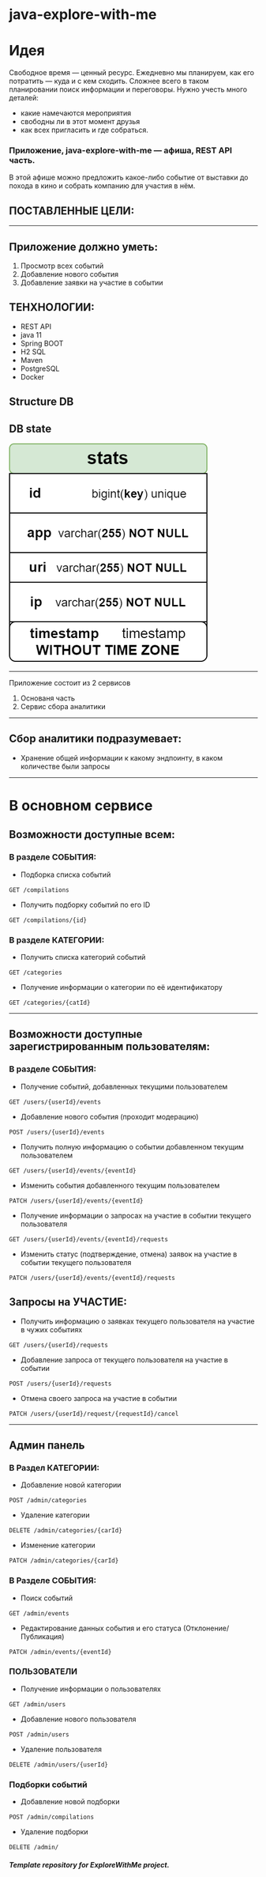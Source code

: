 # java-explore-with-me

# Идея

Свободное время — ценный ресурс. Ежедневно мы планируем, как его потратить — куда и с кем сходить.
Сложнее всего в таком планировании поиск информации и переговоры. Нужно учесть много деталей:

* какие намечаются мероприятия
* свободны ли в этот момент друзья
* как всех пригласить и где собраться.

### Приложение, java-explore-with-me — афиша, REST API часть.

В этой афише можно предложить какое-либо событие от выставки до похода в кино и собрать компанию для участия в нём.

## ПОСТАВЛЕННЫЕ ЦЕЛИ:
---
Приложение должно уметь:
---

1. Просмотр всех событий
2. Добавление нового события
3. Добавление заявки на участие в событии

## ТЕНХНОЛОГИИ:

- REST API
- java 11
- Spring BOOT
- H2 SQL
- Maven
- PostgreSQL
- Docker

## Structure DB

## DB state

<img src="./State_db.png">


---
Приложение состоит из 2 сервисов

1. Основаня часть
2. Сервис сбора аналитики

---

## Сбор аналитики подразумевает:

- Хранение общей информации к какому эндпоинту, в каком количестве были запросы

---

# В основном сервисе

## Возможности доступные всем:

### В разделе СОБЫТИЯ:

- Подборка списка событий

````
GET /compilations
````

- Получить подборку событий по его ID

````
GET /compilations/{id}
````

###

### В разделе КАТЕГОРИИ:

- Получить списка категорий событий

~~~
GET /categories
~~~

- Получение информации о категории по её идентификатору

~~~
GET /categories/{catId}
~~~

---

## Возможности доступные зарегистрированным пользователям:

###

### В разделе СОБЫТИЯ:

- Получение событий, добавленных текущими пользователем

~~~
GET /users/{userId}/events
~~~

- Добавление нового события (проходит модерацию)

~~~
POST /users/{userId}/events
~~~

- Получить полную информацию о событии добавленном текущим пользователем

~~~
GET /users/{userId}/events/{eventId}
~~~

- Изменить события добавленного текущим пользователем

~~~
PATCH /users/{userId}/events/{eventId}
~~~

- Получение информации о запросах на участие в событии текущего пользователя

~~~
GET /users/{userId}/events/{eventId}/requests
~~~

- Изменить статус (подтверждение, отмена) заявок на участие в событии текущего пользователя

~~~
PATCH /users/{userId}/events/{eventId}/requests
~~~

###

## Запросы на УЧАСТИЕ:

- Получить информацию о заявках текущего пользователя на участие в чужих событиях

~~~
GET /users/{userId}/requests
~~~

- Добавление запроса от текущего пользователя на участие в событии

~~~
POST /users/{userId}/requests
~~~

- Отмена своего запроса на участие в событии

~~~
PATCH /users/{userId}/request/{requestId}/cancel
~~~

---

## Админ панель

###

### В Раздел КАТЕГОРИИ:

- Добавление новой категории

~~~
POST /admin/categories
~~~

- Удаление категории

~~~
DELETE /admin/categories/{carId}
~~~

- Изменение категории

~~~
PATCH /admin/categories/{carId}
~~~

###

### В Разделе СОБЫТИЯ:

- Поиск событий

~~~
GET /admin/events
~~~

- Редактирование данных события и его статуса (Отклонение/Публикация)

~~~
PATCH /admin/events/{eventId}
~~~

###

### ПОЛЬЗОВАТЕЛИ

- Получение информации о пользователях

~~~
GET /admin/users
~~~

- Добавление нового пользователя

~~~
POST /admin/users
~~~

- Удаление пользователя

~~~
DELETE /admin/users/{userId}
~~~

###

### Подборки событий

- Добавление новой подборки

~~~
POST /admin/compilations
~~~

- Удаление подборки

~~~
DELETE /admin/
~~~

##### Template repository for ExploreWithMe project.